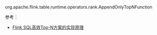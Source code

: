 

org.apache.flink.table.runtime.operators.rank.AppendOnlyTopNFunction





参考：
- [Flink SQL高效Top-N方案的实现原理](https://blog.csdn.net/u013411339/article/details/120857766)
